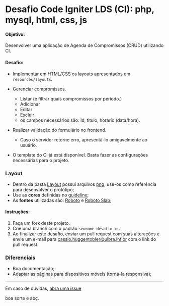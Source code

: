 # Desafio Code Igniter LDS (CI): php, mysql, html, css, js

#### Objetivo:
Desenvolver uma aplicação de Agenda de Compromissos (CRUD) utilizando CI.

#### Desafio:
- Implementar em HTML/CSS os layouts apresentados em `resources/layouts`.
  
- Gerenciar compromissos.
  - Listar (e filtrar quais compromissos por período.)
  - Adicionar
  - Editar
  - Excluir
  - os campos necessários são: Id, titulo, horário (data/hora).
  
- Realizar validação do formulário no frontend.
  - Caso o servidor retorne erro, apresentá-lo amigavelmente ao usuário.
  
- O template do CI já está disponível. Basta fazer as configurações necessárias para o projeto.

### Layout

- Dentro da pasta [Layout](./Layout) possui arquivos [png](./Layout/), use-os como referência para desenvolver o protótipo;
- Use as **cores** definidas no [guideline](./Layout/Guideline-color.jpg);
- As **fontes** utilizadas são: [Roboto](https://www.google.com/fonts/specimen/Roboto) e [Roboto Slab](https://www.google.com/fonts/specimen/Roboto+Slab);

#### Instruções:
1. Faça um fork deste projeto.
2. Crie uma branch com o padrão `seunome-desafio-ci`.
4. Ao finalizar este desafio, enviar um pull request com suas alterações e envie um e-mail para cassio.huggentobler@ulbra.inf.br com o link do pull request.



### Diferenciais

- Boa documentação;
- Adaptar as páginas para dispositivos móveis (torná-la responsiva);


---

Em caso de dúvidas, [abra uma issue](https://github.com/lds-ulbra-torres/desafio-codeigniter/issues)

boa sorte e abç.
